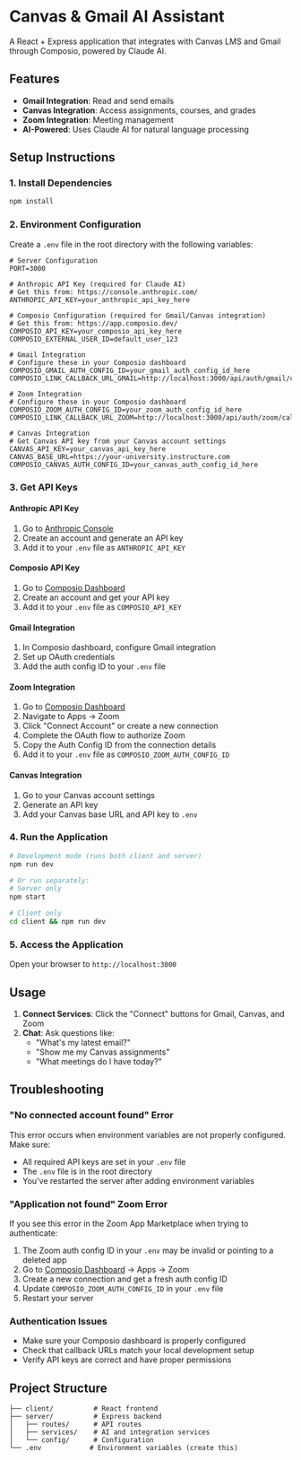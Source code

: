 # Canvas & Gmail AI Assistant

A React + Express application that integrates with Canvas LMS and Gmail through Composio, powered by Claude AI.

## Features

- **Gmail Integration**: Read and send emails
- **Canvas Integration**: Access assignments, courses, and grades
- **Zoom Integration**: Meeting management
- **AI-Powered**: Uses Claude AI for natural language processing

## Setup Instructions

### 1. Install Dependencies

```bash
npm install
```

### 2. Environment Configuration

Create a `.env` file in the root directory with the following variables:

```env
# Server Configuration
PORT=3000

# Anthropic API Key (required for Claude AI)
# Get this from: https://console.anthropic.com/
ANTHROPIC_API_KEY=your_anthropic_api_key_here

# Composio Configuration (required for Gmail/Canvas integration)
# Get this from: https://app.composio.dev/
COMPOSIO_API_KEY=your_composio_api_key_here
COMPOSIO_EXTERNAL_USER_ID=default_user_123

# Gmail Integration
# Configure these in your Composio dashboard
COMPOSIO_GMAIL_AUTH_CONFIG_ID=your_gmail_auth_config_id_here
COMPOSIO_LINK_CALLBACK_URL_GMAIL=http://localhost:3000/api/auth/gmail/callback

# Zoom Integration
# Configure these in your Composio dashboard
COMPOSIO_ZOOM_AUTH_CONFIG_ID=your_zoom_auth_config_id_here
COMPOSIO_LINK_CALLBACK_URL_ZOOM=http://localhost:3000/api/auth/zoom/callback

# Canvas Integration
# Get Canvas API key from your Canvas account settings
CANVAS_API_KEY=your_canvas_api_key_here
CANVAS_BASE_URL=https://your-university.instructure.com
COMPOSIO_CANVAS_AUTH_CONFIG_ID=your_canvas_auth_config_id_here
```

### 3. Get API Keys

#### Anthropic API Key

1. Go to [Anthropic Console](https://console.anthropic.com/)
2. Create an account and generate an API key
3. Add it to your `.env` file as `ANTHROPIC_API_KEY`

#### Composio API Key

1. Go to [Composio Dashboard](https://app.composio.dev/)
2. Create an account and get your API key
3. Add it to your `.env` file as `COMPOSIO_API_KEY`

#### Gmail Integration

1. In Composio dashboard, configure Gmail integration
2. Set up OAuth credentials
3. Add the auth config ID to your `.env` file

#### Zoom Integration

1. Go to [Composio Dashboard](https://app.composio.dev/)
2. Navigate to Apps → Zoom
3. Click "Connect Account" or create a new connection
4. Complete the OAuth flow to authorize Zoom
5. Copy the Auth Config ID from the connection details
6. Add it to your `.env` file as `COMPOSIO_ZOOM_AUTH_CONFIG_ID`

#### Canvas Integration

1. Go to your Canvas account settings
2. Generate an API key
3. Add your Canvas base URL and API key to `.env`

### 4. Run the Application

```bash
# Development mode (runs both client and server)
npm run dev

# Or run separately:
# Server only
npm start

# Client only
cd client && npm run dev
```

### 5. Access the Application

Open your browser to `http://localhost:3000`

## Usage

1. **Connect Services**: Click the "Connect" buttons for Gmail, Canvas, and Zoom
2. **Chat**: Ask questions like:
   - "What's my latest email?"
   - "Show me my Canvas assignments"
   - "What meetings do I have today?"

## Troubleshooting

### "No connected account found" Error

This error occurs when environment variables are not properly configured. Make sure:

- All required API keys are set in your `.env` file
- The `.env` file is in the root directory
- You've restarted the server after adding environment variables

### "Application not found" Zoom Error

If you see this error in the Zoom App Marketplace when trying to authenticate:

1. The Zoom auth config ID in your `.env` may be invalid or pointing to a deleted app
2. Go to [Composio Dashboard](https://app.composio.dev/) → Apps → Zoom
3. Create a new connection and get a fresh auth config ID
4. Update `COMPOSIO_ZOOM_AUTH_CONFIG_ID` in your `.env` file
5. Restart your server

### Authentication Issues

- Make sure your Composio dashboard is properly configured
- Check that callback URLs match your local development setup
- Verify API keys are correct and have proper permissions

## Project Structure

```
├── client/          # React frontend
├── server/          # Express backend
│   ├── routes/      # API routes
│   ├── services/    # AI and integration services
│   └── config/      # Configuration
└── .env            # Environment variables (create this)
```
